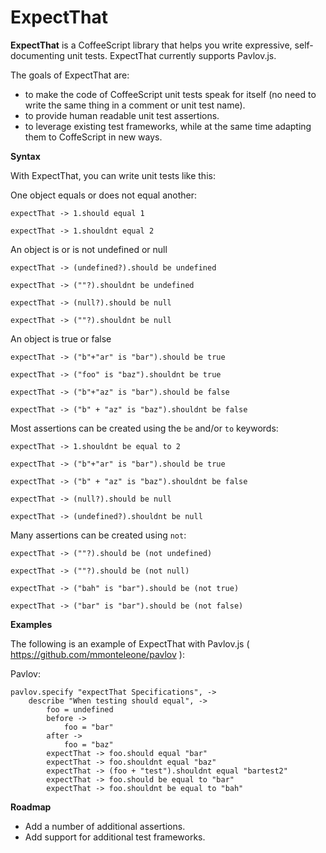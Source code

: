 ExpectThat
=======

**ExpectThat** is a CoffeeScript library that helps you write expressive, self-documenting unit tests.
ExpectThat currently supports Pavlov.js.

The goals of ExpectThat are:

* to make the code of CoffeeScript unit tests speak for itself (no need to write the same thing in a comment or unit test name).
* to provide human readable unit test assertions.
* to leverage existing test frameworks, while at the same time adapting them to CoffeScript in new ways.

**Syntax**

With ExpectThat, you can write unit tests like this:

One object equals or does not equal another:

    expectThat -> 1.should equal 1

    expectThat -> 1.shouldnt equal 2

An object is or is not undefined or null

    expectThat -> (undefined?).should be undefined

    expectThat -> (""?).shouldnt be undefined

    expectThat -> (null?).should be null

    expectThat -> (""?).shouldnt be null

An object is true or false

    expectThat -> ("b"+"ar" is "bar").should be true

    expectThat -> ("foo" is "baz").shouldnt be true

    expectThat -> ("b"+"az" is "bar").should be false

    expectThat -> ("b" + "az" is "baz").shouldnt be false

Most assertions can be created using the `be` and/or `to` keywords:

    expectThat -> 1.shouldnt be equal to 2

    expectThat -> ("b"+"ar" is "bar").should be true

    expectThat -> ("b" + "az" is "baz").shouldnt be false

    expectThat -> (null?).should be null

    expectThat -> (undefined?).shouldnt be null

Many assertions can be created using `not`:

    expectThat -> (""?).should be (not undefined)

    expectThat -> (""?).should be (not null)

    expectThat -> ("bah" is "bar").should be (not true)

    expectThat -> ("bar" is "bar").should be (not false)

**Examples**

The following is an example of ExpectThat with Pavlov.js ( https://github.com/mmonteleone/pavlov ):

Pavlov:

    pavlov.specify "expectThat Specifications", ->
        describe "When testing should equal", ->
            foo = undefined
            before ->
                foo = "bar"
            after ->
                foo = "baz"
            expectThat -> foo.should equal "bar"
            expectThat -> foo.shouldnt equal "baz"
            expectThat -> (foo + "test").shouldnt equal "bartest2"
            expectThat -> foo.should be equal to "bar"
            expectThat -> foo.shouldnt be equal to "bah"

**Roadmap**

* Add a number of additional assertions.
* Add support for additional test frameworks.